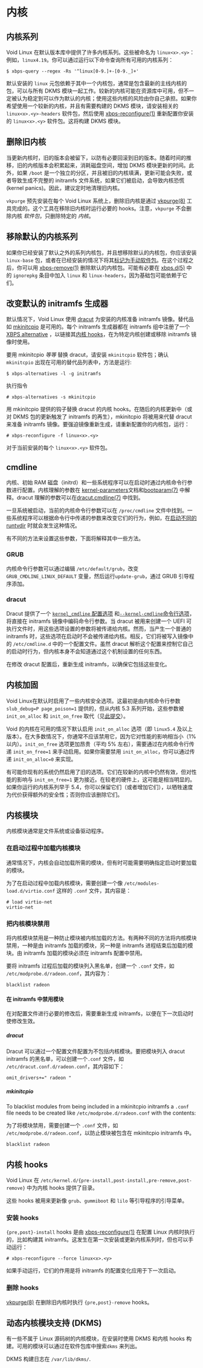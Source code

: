# 内核

## 内核系列

Void Linux 在默认版本库中提供了许多内核系列。这些被命名为 `linux<x>.<y>`：例如，`linux4.19`。你可以通过运行以下命令查询所有可用的内核系列：

```
$ xbps-query --regex -Rs '^linux[0-9.]+-[0-9._]+'
```

默认安装的 `linux` 元包依赖于其中一个内核包，通常是包含最新的主线内核的包，可以与所有 DKMS 模块一起工作。较新的内核可能在资源库中可用，但不一定被认为稳定到可以作为默认的内核；使用这些内核的风险由你自己承担。如果你希望使用一个较新的内核，并且有需要构建的 DKMS 模块，请安装相关的 `linux<x>.<y>-headers` 软件包，然后使用 [xbps-reconfigure(1)](https://man.voidlinux.org/xbps-reconfigure.1) 重新配置你安装的 `linux<x>.<y>` 软件包。这将构建 DKMS 模块。

## 删除旧内核

当更新内核时，旧的版本会被留下，以防有必要回滚到旧的版本。随着时间的推移，旧的内核版本会积累起来，消耗磁盘空间，增加 DKMS 模块更新的时间。此外，如果 `/boot` 是一个独立的分区，并且被旧的内核填满，更新可能会失败，或者导致生成不完整的 initramfs 文件系统，如果它们被启动，会导致内核恐慌(kernel panics)。因此，建议定时地清理旧内核。

`vkpurge` 预先安装在每个 Void Linux 系统上，删除旧内核是通过 [vkpurge(8)](https://man.voidlinux.org/vkpurge.8) 工具完成的。这个工具在移除旧内核时运行必要的 hooks。注意，`vkpurge` 不会删除内核 *软件包*，只删除特定的 *内核*。

## 移除默认的内核系列

如果你已经安装了默认之外的系列内核包，并且想移除默认的内核包，你应该安装 `linux-base` 包，或者在已经安装的情况下将其[标记为手动软件包](https://man.voidlinux.org/xbps-pkgdb.1)。在这个过程之后，你可以用 [xbps-remove(1)](https://man.voidlinux.org/xbps-remove.1) 删除默认的内核包。可能有必要在 [xbps.d(5)](https://man.voidlinux.org/xbps.d.5) 中的 `ignorepkg` 条目中加入 `linux` 和 `linux-headers`，因为基础包可能依赖于它们。

## 改变默认的 initramfs 生成器

默认情况下，Void Linux 使用 [dracut](https://man.voidlinux.org/dracut.8) 为安装的内核准备 initramfs 镜像。替代品如 [mkinitcpio](https://man.voidlinux.org/mkinitcpio.8) 是可用的。每个 initramfs 生成器都在 initramfs 组中注册了一个 [XBPS alternative](https://man.voidlinux.org/xbps-alternatives.1) ，以链接其[内核 hooks](#内核-hooks)，在为特定内核创建或移除 initramfs 镜像时使用。

要用 mkinitcpio *等等* 替换 dracut，请安装 `mkinitcpio` 软件包；确认 `mkinitcpio` 出现在可用的替代品列表中，方法是运行:

```
$ xbps-alternatives -l -g initramfs
```

执行指令

```
# xbps-alternatives -s mkinitcpio
```

用 mkinitcpio 提供的钩子替换 dracut 的内核 hooks。在随后的内核更新中（或对 DKMS 包的更新触发了 initramfs 的再生），mkinitcpio 将被用来代替 dracut 来准备 initramfs 镜像。要强迫镜像重新生成，请重新配置你的内核包，运行：

```
# xbps-reconfigure -f linux<x>.<y>
```

对于当前安装的每个 `linux<x>.<y>` 软件包。

## cmdline

内核、初始 RAM 磁盘（initrd）和一些系统程序可以在启动时通过内核命令行参数进行配置。内核理解的参数在 [kernel-parameters](https://www.kernel.org/doc/html/latest/admin-guide/kernel-parameters.html)文档和[bootparam(7)](https://man.voidlinux.org/bootparam.7) 中解释。dracut 理解的参数可以在[dracut.cmdline(7)](https://man.voidlinux.org/dracut.cmdline.7) 中找到。

一旦系统被启动，当前的内核命令行参数可以在 `/proc/cmdline` 文件中找到。一些系统程序可以根据命令行中传递的参数来改变它们的行为，例如，在[启动不同的 runtvdir](./services/index.md#booting-a-different-runsvdir) 时就会发生这种情况。

有不同的方法来设置这些参数，下面将解释其中一些方法。

### GRUB

内核命令行参数可以通过编辑 `/etc/default/grub`，改变 `GRUB_CMDLINE_LINUX_DEFAULT` 变量，然后运行`update-grub`，通过 GRUB 引导程序添加。

### dracut

Dracut 提供了一个 [`kernel_cmdline` 配置选项](https://man.voidlinux.org/dracut.conf.5) 和[`--kernel-cmdline`命令行选项](https://man.voidlinux.org/dracut.8)，将直接在 initramfs 镜像中编码命令行参数。当 dracut 被用来创建一个 UEFI 可执行文件时，用这些选项设置的参数将被传递给内核。然而，当产生一个普通的 initramfs 时，这些选项在启动时不会被传递给内核。相反，它们将被写入镜像中的 `/etc/cmdline.d` 中的一个配置文件。虽然 dracut 解析这个配置来控制它自己的启动时行为，但内核本身不会知道通过这个机制设置的任何东西。

在修改 dracut 配置后，重新生成 initramfs，以确保它包括这些变化。

## 内核加固

Void Linux在默认时启用了一些内核安全选项。这最初是由内核命令行参数 `slub_debug=P page_poison=1` 提供的，但从内核 5.3 系列开始，这些参数被 `init_on_alloc` 和 `init_on_free` 取代（见[此提交](https://github.com/torvalds/linux/commit/6471384af)）。

Void 的内核在可用的情况下默认启用 `init_on_alloc` 选项（即 `linux5.4` 及以上版本）。在大多数情况下，你通常不应该禁用它，因为它对性能的影响相当小（1% 以内）。`init_on_free` 选项更加昂贵（平均 5% 左右），需要通过在内核命令行传递 `init_on_free=1` 来手动启用。如果你需要禁用 `init_on_alloc`，你可以通过传递 `init_on_alloc=0` 来实现。

有可能你现有的系统仍然启用了旧的选项。它们在较新的内核中仍然有效，但对性能的影响与 `init_on_free=1` 更为接近。在较老的硬件上，这可能是相当明显的。如果你运行的内核系列早于 5.4，你可以保留它们（或者增加它们），以牺牲速度为代价获得额外的安全性；否则你应该删除它们。

## 内核模块

内核模块通常是文件系统或设备驱动程序。

###  在启动过程中加载内核模块

通常情况下，内核会自动加载所需的模块，但有时可能需要明确指定启动时要加载的模块。

为了在启动过程中加载内核模块，需要创建一个像 `/etc/modules-load.d/virtio.conf` 这样的 `.conf` 文件，其内容是：

```
# load virtio-net
virtio-net
```

### 把内核模块禁用 

将内核模块禁用是一种防止模块被内核加载的方法。有两种不同的方法将内核模块禁用，一种是由 initramfs 加载的模块，另一种是 initramfs 进程结束后加载的模块。由 initramfs 加载的模块必须在 initramfs 配置中禁用。

要将 initramfs 过程后加载的模块列入黑名单，创建一个 `.conf` 文件，如 `/etc/modprobe.d/radeon.conf`，其内容为：

```
blacklist radeon
```

#### 在 initramfs 中禁用模块 

在对配置文件进行必要的修改后，需要重新生成 initramfs，以便在下一次启动时使修改生效。

##### dracut

Dracut 可以通过一个配置文件配置为不包括内核模块。要把模块列入 dracut initramfs 的黑名单，可以创建一个`.conf` 文件，如 `/etc/dracut.conf.d/radeon.conf`，其内容如下：

```
omit_drivers+=" radeon "
```

##### mkinitcpio

To blacklist modules from being included in a mkinitcpio initramfs a `.conf`
file needs to be created like `/etc/modprobe.d/radeon.conf` with the contents:

为了将模块禁用，需要创建一个 `.conf` 文件，如 `/etc/modprobe.d/radeon.conf`，以防止模块被包含在 mkinitcpio initramfs 中。

```
blacklist radeon
```

## 内核 hooks

Void Linux 在 `/etc/kernel.d/{pre-install,post-install,pre-remove,post-remove}` 中为内核 hooks 提供了目录。

这些 hooks 被用来更新像 `grub`、`gummiboot` 和 `lilo` 等引导程序的引导菜单。

### 安装 hooks

`{pre,post}-install` hooks 是由 [xbps-reconfigure(1)](https://man.voidlinux.org/xbps-reconfigure.1) 在配置 Linux 内核时执行的，比如构建其 initramfs。这发生在第一次安装或更新内核系列时，但也可以手动运行：

```
# xbps-reconfigure --force linux<x>.<y>
```

如果手动运行，它们的作用是将 initramfs 的配置变化应用于下一次启动。

### 删除 hooks

[vkpurge(8)](https://man.voidlinux.org/vkpurge.8) 在删除旧内核时执行 `{pre,post}-remove` hooks。

## 动态内核模块支持 (DKMS)

有一些不属于 Linux 源码树的内核模块，在安装时使用 DKMS 和内核 hooks 构建。可用的模块可以通过在软件包库中搜索`dkms` 来列出。

DKMS 构建日志在 `/var/lib/dkms/`.

